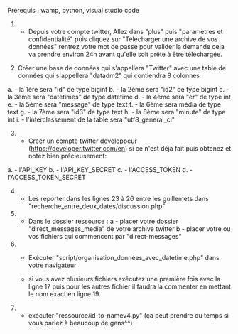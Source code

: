 Prérequis : wamp, python, visual studio code
 
1. - Depuis votre compte twitter, Allez dans "plus" puis "paramètres et confidentialité" puis cliquez sur  "Télécharger une archive de vos données" rentrez 
votre mot de passe pour valider la demande cela va prendre environ 24h avant qu'elle soit prête à être téléchargée.

2. Créer une base de données qui s'appellera "Twitter" avec une table de données qui s'appellera "datadm2" qui contiendra 8 colonnes

  a. - la  1ère   sera  "id" de type   bigint 
  b. - la  2ème sera  "id2" de type bigint
  c. - la  3ème sera "datetimes" de type datetime
  d. - la 4ème sera "er" de type  int
  e. - la 5ème sera "message" de type  text
  f. - la 6ème sera média de type text
  g. - la 7ème sera  "id3" de type text
  h. - la 8ème sera "minute" de type  int
  i. - l'interclassement de la table  sera  "utf8_general_ci"

3. - Creer un compte twitter developpeur (https://developer.twitter.com/en)  si ce n'est déjà fait puis obtenez et notez bien précieusement: 

  a. - l'API_KEY 
  b. - l'API_KEY_SECRET
  c. - l'ACCESS_TOKEN
  d. - l'ACCESS_TOKEN_SECRET
  
4. - Les reporter dans les lignes 23 à 26 entre les guillemets dans  "recherche_entre_deux_dates/discussion.php"

5. - Dans le dossier ressource :
    a - placer votre dossier "direct_messages_media" de votre archive twitter
    b - placer votre ou vos fichiers qui commencent par "direct-messages"
    
6. - Exécuter "script/organisation_données_avec_datetime.php" dans votre navigateur 

	- si vous avez plusieurs fichiers  exécutez une première fois avec la ligne 17  puis pour les autres fichier  il faudra la commenter en mettant le nom exact en 	ligne 19.
	
7. - exécuter "ressource/id-to-namev4.py" (ça peut prendre du temps si vous parlez à beaucoup de gens^^)

